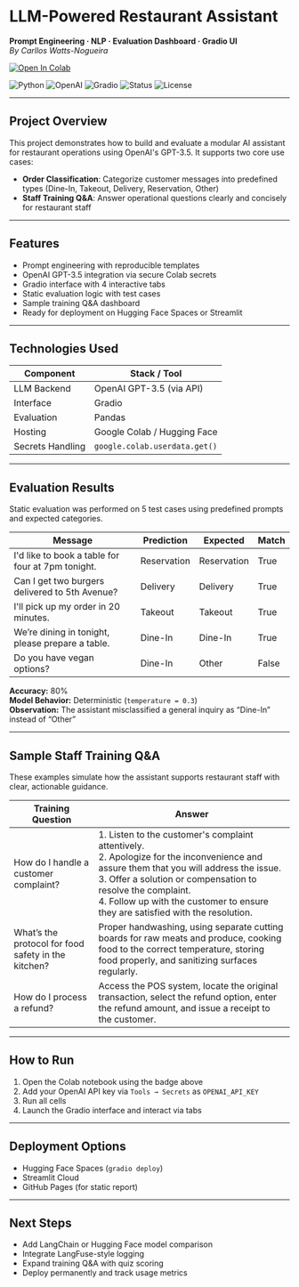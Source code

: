 #  LLM-Powered Restaurant Assistant  
**Prompt Engineering · NLP · Evaluation Dashboard · Gradio UI**  
*By Carllos Watts-Nogueira*

<a href="https://colab.research.google.com/github/cwattsnogueira/llm-restaurant-assistant/blob/main/LLM_PoweredRestaurantAssistant.ipynb" target="_parent">
  <img src="https://colab.research.google.com/assets/colab-badge.svg" alt="Open In Colab"/>
</a>

![Python](https://img.shields.io/badge/Python-3.10-blue?logo=python)
![OpenAI](https://img.shields.io/badge/OpenAI-GPT--3.5-lightgrey?logo=openai)
![Gradio](https://img.shields.io/badge/Gradio-UI-green?logo=gradio)
![Status](https://img.shields.io/badge/Evaluation-80%25-yellow)
![License](https://img.shields.io/badge/License-MIT-blue)

---

##  Project Overview

This project demonstrates how to build and evaluate a modular AI assistant for restaurant operations using OpenAI's GPT-3.5. It supports two core use cases:

- **Order Classification**: Categorize customer messages into predefined types (Dine-In, Takeout, Delivery, Reservation, Other)  
- **Staff Training Q&A**: Answer operational questions clearly and concisely for restaurant staff

---

##  Features

-  Prompt engineering with reproducible templates  
-  OpenAI GPT-3.5 integration via secure Colab secrets  
-  Gradio interface with 4 interactive tabs  
-  Static evaluation logic with test cases  
-  Sample training Q&A dashboard  
-  Ready for deployment on Hugging Face Spaces or Streamlit

---

##  Technologies Used

| Component         | Stack / Tool                  |
|------------------|-------------------------------|
| LLM Backend       | OpenAI GPT-3.5 (via API)       |
| Interface         | Gradio                        |
| Evaluation        | Pandas                        |
| Hosting           | Google Colab / Hugging Face   |
| Secrets Handling  | `google.colab.userdata.get()` |

---

##  Evaluation Results

Static evaluation was performed on 5 test cases using predefined prompts and expected categories.

| Message                                             | Prediction  | Expected     | Match |
|-----------------------------------------------------|-------------|--------------|-------|
| I'd like to book a table for four at 7pm tonight.   | Reservation | Reservation  | True  
| Can I get two burgers delivered to 5th Avenue?      | Delivery    | Delivery     | True  
| I'll pick up my order in 20 minutes.                | Takeout     | Takeout      | True  
| We’re dining in tonight, please prepare a table.    | Dine-In     | Dine-In      | True  
| Do you have vegan options?                          | Dine-In     | Other        | False  

**Accuracy:** 80%  
**Model Behavior:** Deterministic (`temperature = 0.3`)  
**Observation:** The assistant misclassified a general inquiry as “Dine-In” instead of “Other”

---

##  Sample Staff Training Q&A

These examples simulate how the assistant supports restaurant staff with clear, actionable guidance.

| **Training Question**                          | **Answer**                                                                                                                                                      |
|------------------------------------------------|------------------------------------------------------------------------------------------------------------------------------------------------------------------|
| How do I handle a customer complaint?          | 1. Listen to the customer's complaint attentively. <br> 2. Apologize for the inconvenience and assure them that you will address the issue. <br> 3. Offer a solution or compensation to resolve the complaint. <br> 4. Follow up with the customer to ensure they are satisfied with the resolution. |
| What’s the protocol for food safety in the kitchen? | Proper handwashing, using separate cutting boards for raw meats and produce, cooking food to the correct temperature, storing food properly, and sanitizing surfaces regularly. |
| How do I process a refund?                     | Access the POS system, locate the original transaction, select the refund option, enter the refund amount, and issue a receipt to the customer.                 |

---

##  How to Run

1. Open the Colab notebook using the badge above  
2. Add your OpenAI API key via `Tools → Secrets` as `OPENAI_API_KEY`  
3. Run all cells  
4. Launch the Gradio interface and interact via tabs

---

##  Deployment Options

- Hugging Face Spaces (`gradio deploy`)  
- Streamlit Cloud  
- GitHub Pages (for static report)

---

##  Next Steps

- Add LangChain or Hugging Face model comparison  
- Integrate LangFuse-style logging  
- Expand training Q&A with quiz scoring  
- Deploy permanently and track usage metrics

